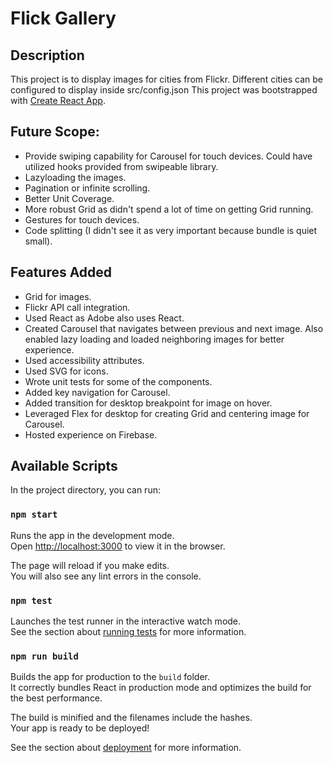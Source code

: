 # Flick Gallery

## Description
This project is to display images for cities from Flickr. Different cities can be configured to display inside src/config.json
This project was bootstrapped with [Create React App](https://github.com/facebook/create-react-app).

## Future Scope:

* Provide swiping capability for Carousel for touch devices. Could have utilized hooks provided from swipeable library.
* Lazyloading the images.
* Pagination or infinite scrolling.
* Better Unit Coverage.
* More robust Grid as didn't spend a lot of time on getting Grid running.
* Gestures for touch devices.
* Code splitting (I didn't see it as very important because bundle is quiet small).

## Features Added
* Grid for images.
* Flickr API call integration.
* Used React as Adobe also uses React.
* Created Carousel that navigates between previous and next image. Also enabled lazy loading and loaded neighboring
images for better experience.
* Used accessibility attributes.
* Used SVG for icons.
* Wrote unit tests for some of the components.
* Added key navigation for Carousel.
* Added transition for desktop breakpoint for image on hover.
* Leveraged Flex for desktop for creating Grid and centering image for Carousel.
* Hosted experience on Firebase.


## Available Scripts

In the project directory, you can run:

### `npm start`

Runs the app in the development mode.<br>
Open [http://localhost:3000](http://localhost:3000) to view it in the browser.

The page will reload if you make edits.<br>
You will also see any lint errors in the console.

### `npm test`

Launches the test runner in the interactive watch mode.<br>
See the section about [running tests](https://facebook.github.io/create-react-app/docs/running-tests) for more information.

### `npm run build`

Builds the app for production to the `build` folder.<br>
It correctly bundles React in production mode and optimizes the build for the best performance.

The build is minified and the filenames include the hashes.<br>
Your app is ready to be deployed!

See the section about [deployment](https://facebook.github.io/create-react-app/docs/deployment) for more information.

